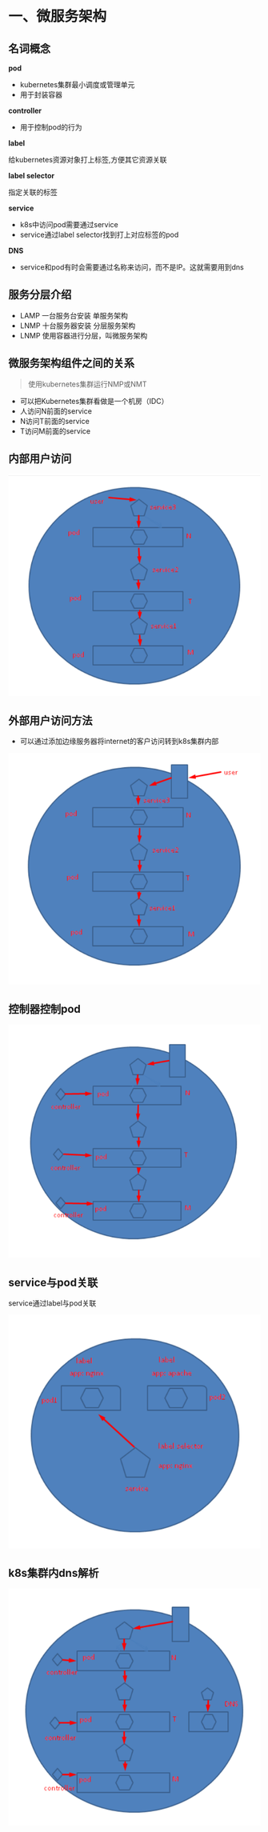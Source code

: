 # 一、微服务架构

## 名词概念

 **pod**

- kubernetes集群最小调度或管理单元
- 用于封装容器



**controller**

* 用于控制pod的行为



**label**

给kubernetes资源对象打上标签,方便其它资源关联



**label selector**

指定关联的标签



**service**

- k8s中访问pod需要通过service
- service通过label selector找到打上对应标签的pod



**DNS**

* service和pod有时会需要通过名称来访问，而不是IP。这就需要用到dns





## 服务分层介绍

- LAMP  一台服务台安装 单服务架构
- LNMP 十台服务器安装 分层服务架构
- LNMP 使用容器进行分层，叫微服务架构

## 微服务架构组件之间的关系

> 使用kubernetes集群运行NMP或NMT

- 可以把Kubernetes集群看做是一个机房（IDC）
- 人访问N前面的service
- N访问T前面的service
- T访问M前面的service



## 内部用户访问

![image-20220322155152832](picture/image-20220322155152832.png)



## 外部用户访问方法

* 可以通过添加边缘服务器将internet的客户访问转到k8s集群内部

![image-20220322155211806](picture/image-20220322155211806.png)

## 控制器控制pod

![image-20220322155227800](picture/image-20220322155227800.png)



## service与pod关联

service通过label与pod关联

![image-20220322155250540](picture/image-20220322155250540.png)



## k8s集群内dns解析

![image-20220322155309560](picture/image-20220322155309560.png)
